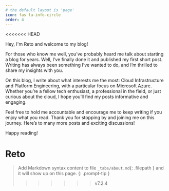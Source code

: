 ```yaml
---
# the default layout is 'page'
icon: fas fa-info-circle
order: 4
---
```


<<<<<<< HEAD

Hey, I'm Reto and welcome to my blog!

For those who know me well, you’ve probably heard me talk about starting a blog for years. Well, I’ve finally done it and published my first short post. Writing has always been something I’ve wanted to do, and I’m thrilled to share my insights with you.

On this blog, I write about what interests me the most: Cloud Infrastructure and Platform Engineering, with a particular focus on Microsoft Azure. Whether you’re a fellow tech enthusiast, a professional in the field, or just curious about the cloud, I hope you’ll find my posts informative and engaging.

Feel free to hold me accountable and encourage me to keep writing if you enjoy what you read. Thank you for stopping by and joining me on this journey. Here’s to many more posts and exciting discussions!

Happy reading!

Reto
=======
> Add Markdown syntax content to file `_tabs/about.md`{: .filepath } and it will show up on this page.
{: .prompt-tip }
>>>>>>> v7.2.4
